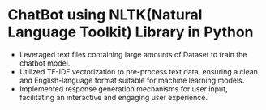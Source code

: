 # ChatBot using NLTK(Natural Language Toolkit) Library in Python

-	Leveraged text files containing large amounts of Dataset to train the chatbot model.
- Utilized TF-IDF vectorization to pre-process text data, ensuring a clean and English-language format suitable for machine learning models.
- Implemented response generation mechanisms for user input, facilitating an interactive and engaging user experience.


